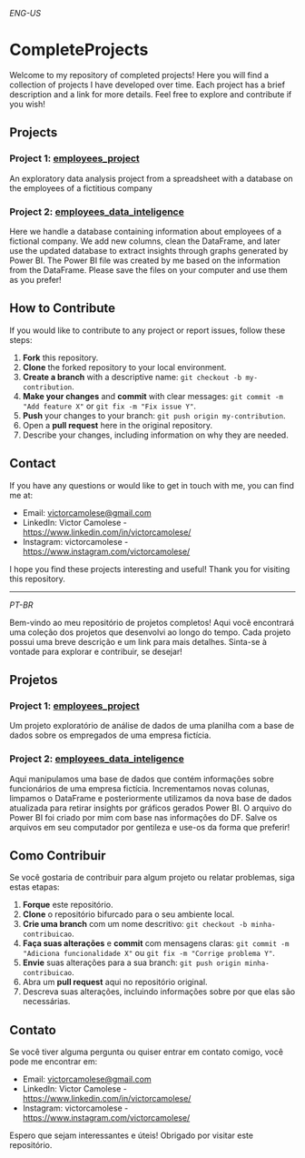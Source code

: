 *ENG-US*
# CompleteProjects

Welcome to my repository of completed projects! Here you will find a collection of projects I have developed over time. Each project has a brief description and a link for more details. Feel free to explore and contribute if you wish!

## Projects

### Project 1: [employees_project](https://github.com/VictorCamolese/CompleteProjects/tree/main/employees_project)

An exploratory data analysis project from a spreadsheet with a database on the employees of a fictitious company

### Project 2: [employees_data_inteligence](https://github.com/VictorCamolese/CompleteProjects/tree/main/employees_data_inteligence)

Here we handle a database containing information about employees of a fictional company. We add new columns, clean the DataFrame, and later use the updated database to extract insights through graphs generated by Power BI. The Power BI file was created by me based on the information from the DataFrame. Please save the files on your computer and use them as you prefer!


## How to Contribute

If you would like to contribute to any project or report issues, follow these steps:

1. **Fork** this repository.
2. **Clone** the forked repository to your local environment.
3. **Create a branch** with a descriptive name: `git checkout -b my-contribution`.
4. **Make your changes** and **commit** with clear messages: `git commit -m "Add feature X"` or `git fix -m "Fix issue Y"`.
5. **Push** your changes to your branch: `git push origin my-contribution`.
6. Open a **pull request** here in the original repository.
7. Describe your changes, including information on why they are needed.

## Contact

If you have any questions or would like to get in touch with me, you can find me at:

- Email: victorcamolese@gmail.com
- LinkedIn: Victor Camolese - https://www.linkedin.com/in/victorcamolese/
- Instagram: victorcamolese - https://www.instagram.com/victorcamolese/

I hope you find these projects interesting and useful! Thank you for visiting this repository.

---
*PT-BR*

Bem-vindo ao meu repositório de projetos completos! Aqui você encontrará uma coleção dos projetos que desenvolvi ao longo do tempo. Cada projeto possui uma breve descrição e um link para mais detalhes. Sinta-se à vontade para explorar e contribuir, se desejar!

## Projetos

### Project 1: [employees_project](https://github.com/VictorCamolese/CompleteProjects/tree/main/employees_project)

Um projeto exploratório de análise de dados de uma planilha com a base de dados sobre os empregados de uma empresa fictícia.

### Project 2: [employees_data_inteligence](https://github.com/VictorCamolese/CompleteProjects/tree/main/employees_data_inteligence)

Aqui manipulamos uma base de dados que contém informações sobre funcionários de uma empresa fictícia. Incrementamos novas colunas, limpamos o DataFrame e posteriormente utilizamos da nova base de dados atualizada para retirar insights por gráficos gerados Power BI. O arquivo do Power BI foi criado por mim com base nas informações do DF. Salve os arquivos em seu computador por gentileza e use-os da forma que preferir!

## Como Contribuir

Se você gostaria de contribuir para algum projeto ou relatar problemas, siga estas etapas:

1. **Forque** este repositório.
2. **Clone** o repositório bifurcado para o seu ambiente local.
3. **Crie uma branch** com um nome descritivo: `git checkout -b minha-contribuicao`.
4. **Faça suas alterações** e **commit** com mensagens claras: `git commit -m "Adiciona funcionalidade X"` ou `git fix -m "Corrige problema Y"`.
5. **Envie** suas alterações para a sua branch: `git push origin minha-contribuicao`.
6. Abra um **pull request** aqui no repositório original.
7. Descreva suas alterações, incluindo informações sobre por que elas são necessárias.

## Contato

Se você tiver alguma pergunta ou quiser entrar em contato comigo, você pode me encontrar em:

- Email: victorcamolese@gmail.com
- LinkedIn: Victor Camolese - https://www.linkedin.com/in/victorcamolese/
- Instagram: victorcamolese - https://www.instagram.com/victorcamolese/

Espero que sejam interessantes e úteis! Obrigado por visitar este repositório.
